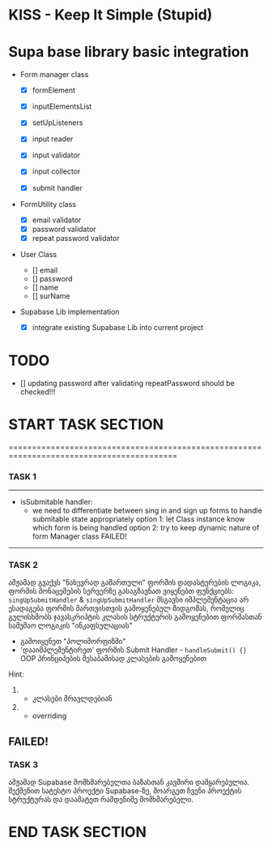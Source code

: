 # KISS - Keep It Simple (Stupid)

# Supa base library basic integration

- Form manager class

  - [x] formElement
  - [x] inputElementsList

  - [x] setUpListeners
  - [x] input reader
  - [x] input validator
  - [x] input collector
  - [x] submit handler

- FormUtility class

  - [x] email validator
  - [x] password validator
  - [x] repeat password validator

- User Class

  - [] email
  - [] password
  - [] name
  - [] surName

- Supabase Lib implementation
  - [x] integrate existing Supabase Lib into current project

# TODO

- [] updating password after validating repeatPassword should be checked!!!

# START TASK SECTION

==========================================================================================

### TASK 1

---

- isSubmitable handler:
  - we need to differentiate between sing in and sign up forms to handle submitable state appropriately
    option 1: let Class instance know which form is being handled
    option 2: try to keep dynamic nature of form Manager class
    FAILED!

---

### TASK 2

ამჟამად გვაქვს "ნახევრად გამართული" ფორმის დადასტურების ლოგიკა, ფორმის მონაცემების სერვერზე გასაგზავნათ ვიყენებთ ფუნქციებს:
`singUpSubmitHandler` & `singUpSubmitHandler`
მსგავსი იმპლემენტაცია არ ესადაგება ფორმის მართვისთვის გამოყენებულ მიდგომას,
რომელიც გულისხმობს ჯავასკრიპტის კლასის სტრუქტურის გამოყენებით ფორმასთან სამუშაო ლოგიკის "ინკაფსულაციას"

- გამოიყენეთ "პოლიმორფიზმი"
- 'დააიმპლემენტირეთ' ფორმის Submit Handler - `handleSubmit() {}` OOP პრინციპების შესაბამისად კლასების გამოყენებით

Hint:

1. - კლასები მრავლდებიან
2. - overriding

## FAILED!

### TASK 3

ამჟამად Supabase მომხმარებელთა ბაზასთან კავშირი დამყარებულია.
შექმენით სატესტო პროექტი Supabase-ზე, მოარგეთ ჩვენი პროექტის სტრუქტურას და დაამატეთ რამდენიმე მომხმარებელი.

# END TASK SECTION

